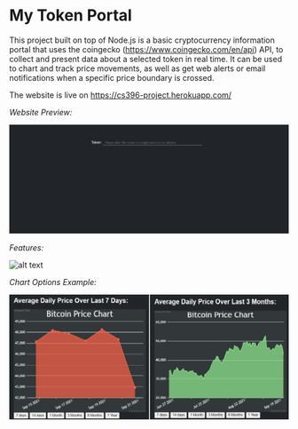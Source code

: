 # My Token Portal 
This project built on top of Node.js is a basic cryptocurrency information portal that uses the coingecko (https://www.coingecko.com/en/api) API,
to collect and present data about a selected token in real time. It can be used to chart and track price movements, as well as get web alerts or email notifications when
a specific price boundary is crossed. 

The website is live on https://cs396-project.herokuapp.com/

*Website Preview:*

![alt text](https://github.com/RomirH/MyTokenPortal/blob/master/basicoutlook.png?raw=true)

*Features:*

![alt text](https://github.com/RomirH/MyTokenPortal/master/info.png?raw=true)

*Chart Options Example:*

![alt text](https://github.com/RomirH/MyTokenPortal/blob/master/timelapse.png?raw=true)


